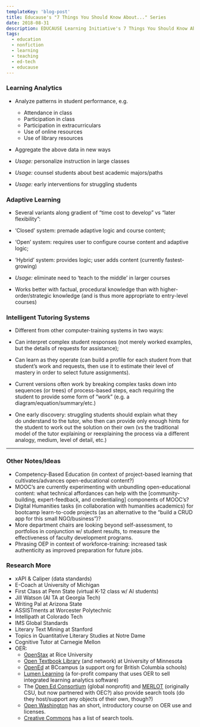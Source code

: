 ```yaml
---
templateKey: 'blog-post'
title: Educause's "7 Things You Should Know About..." Series
date: 2018-08-31
description: EDUCAUSE Learning Initiative's 7 Things You Should Know About...™ series provides concise information on emerging learning technologies and related practices. Each brief focuses on a single technology or practice.
tags:
  - education
  - nonfiction
  - learning
  - teaching
  - ed-tech
  - educause
---
```


### Learning Analytics

*   Analyze patterns in student performance, e.g.
    *   Attendance in class
    *   Participation in class
    *   Participation in extracurriculars
    *   Use of online resources
    *   Use of library resources

*   Aggregate the above data in new ways
*   _Usage:_ personalize instruction in large classes
*   _Usage:_ counsel students about best academic majors/paths
*   _Usage:_ early interventions for struggling students

### Adaptive Learning

*   Several variants along gradient of “time cost to develop” vs “later flexibility”:

*   ‘Closed’ system: premade adaptive logic and course content;
*   ‘Open’ system: requires user to configure course content and adaptive logic;
*   ‘Hybrid’ system: provides logic; user adds content (currently fastest-growing)

*   _Usage:_ eliminate need to ‘teach to the middle’ in larger courses
*   Works better with factual, procedural knowledge than with higher-order/strategic knowledge (and is thus more appropriate to entry-level courses)

### Intelligent Tutoring Systems

*   Different from other computer-training systems in two ways:

*   Can interpret complex student responses (not merely worked examples, but the details of requests for assistance);
*   Can learn as they operate (can build a profile for each student from that student’s work and requests, then use it to estimate their level of mastery in order to select future assignments).

*   Current versions often work by breaking complex tasks down into sequences (or trees) of process-based steps, each requiring the student to provide some form of “work” (e.g. a diagram/equation/summary/etc.)
*   One early discovery: struggling students should explain what they do understand to the tutor, who then can provide only enough hints for the student to work out the solution on their own (vs the traditional model of the tutor explaining or reexplaining the process via a different analogy, medium, level of detail, etc.)

* * *

### Other Notes/Ideas

*   Competency-Based Education (in context of project-based learning that cultivates/advances open-educational content?)
*   MOOC’s are currently experimenting with unbundling open-educational content: what technical affordances can help with the \[community-building, expert-feedback, and credentialing\] components of MOOC’s?
*   Digital Humanities tasks (in collaboration with humanities academics) for bootcamp learn-to-code projects (as an alternative to the “build a CRUD app for this small NGO/business”)?
*   More department chairs are looking beyond self-assessment, to portfolios in conjunction w/ student results, to measure the effectiveness of faculty development programs.
*   Phrasing OEP in context of workforce-training: increased task authenticity as improved preparation for future jobs.

### Research More

*   xAPI & Caliper (data standards)
*   E-Coach at University of Michigan
*   First Class at Penn State (virtual K-12 class w/ AI students)
*   Jill Watson (AI TA at Georgia Tech)
*   Writing Pal at Arizona State
*   ASSISTments at Worcester Polytechnic
*   Intellipath at Colorado Tech
*   IMS Global Standards
*   Literary Text Mining at Stanford
*   Topics in Quantitative Literary Studies at Notre Dame
*   Cognitive Tutor at Carnegie Mellon
*   OER:
    *   [OpenStax](https://www.google.com/url?q=https://openstax.org/about&sa=D&ust=1543096216913000) at Rice University
    *   [Open Textbook Library](https://www.google.com/url?q=http://open.umn.edu/opentextbooks/About.aspx&sa=D&ust=1543096216913000) (and network) at University of Minnesota
    *   [OpenEd](https://www.google.com/url?q=https://open.bccampus.ca/find-open-textbooks/&sa=D&ust=1543096216914000) at BCcampus (a support org for British Columbia schools)
    *   [Lumen Learning](https://www.google.com/url?q=https://lumenlearning.com/courses?&sa=D&ust=1543096216914000) (a for-profit company that uses OER to sell integrated learning analytics software)
    *   The [Open Ed Consortium](https://www.google.com/url?q=https://www.oeconsortium.org/about-oec/&sa=D&ust=1543096216915000) (global nonprofit) and [MERLOT](https://www.google.com/url?q=http://info.merlot.org/merlothelp/topic.htm%23t%3DWho_We_Are.htm&sa=D&ust=1543096216915000) (originally CSU, but now partnered with OEC?) also provide search tools (do they host/support any objects of their own, though?)
    *   [Open Washington](https://www.google.com/url?q=http://www.openwa.org/&sa=D&ust=1543096216916000) has an short, introductory course on OER use and licenses.
    *   [Creative Commons](https://www.google.com/url?q=https://creativecommons.org/about/program-areas/education-oer/education-oer-resources/&sa=D&ust=1543096216917000) has a list of search tools.